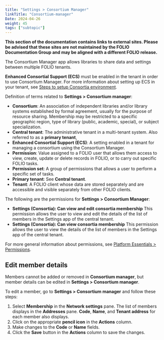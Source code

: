 ```yaml
---
title: "Settings > Consortium Manager"
linkTitle: "Consortium-manager"
Date: 2024-04-26
weight: 45
tags: ["subtopic"]
---
```



**This section of the documentation contains links to external sites. Please be advised that these sites are not maintained by the FOLIO Documentation Group and may be aligned with a different FOLIO release.**


The Consortium Manager app allows libraries to share data and settings between multiple FOLIO tenants. 


**Enhanced Consortial Support (ECS)** must be enabled in the tenant in order to use Consortium Manager. For more information about setting up ECS in your tenant, see [Steps to setup Consortia environment](https://wiki.folio.org/display/FOLIJET/Steps+to+setup+Consortia+env).


Definition of terms related to **Settings \> Consortium manager**:


* **Consortium**: An association of independent libraries and/or library systems established by formal agreement, usually for the purpose of resource sharing. Membership may be restricted to a specific geographic region, type of library (public, academic, special), or subject specialization.
* **Central tenant**: The administrative tenant in a multi-tenant system. Also referred to as a **primary tenant**, 
* **Enhanced Consortial Support (ECS)**: A setting enabled in a tenant for managing a consortium using the Consortium Manager.
* **Permission**: Value assigned to a FOLIO user that allows them access to view, create, update or delete records in FOLIO, or to carry out specific FOLIO tasks.
* **Permission set**: A group of permissions that allows a user to perform a specific set of tasks.
* **Primary tenant**: See **Central tenant**.
* **Tenant**: A FOLIO client whose data are stored separately and are accessible and visible separately from other FOLIO clients. 


The following are the permissions for **Settings \> Consortium Manager**:


* **Settings (Consortia): Can view and edit consortia membership** This permission allows the user to view and edit the details of the list of members in the Settings app of the central tenant.
* **Settings (Consortia): Can view consortia membership** This permission allows the user to view the details of the list of members in the Settings app of the central tenant.

For more general information about permissions, see [Platform Essentials > Permissions](../platform-essentials/permissions/).

## Edit member details


Members cannot be added or removed in **Consortium manager**, but member details can be edited in **Settings \> Consortium manager**.


To edit a member, go to **Settings \> Consortium manager** and follow these steps:


1. Select **Membership** in the **Network settings** pane. The list of members displays in the **Addresses** pane. **Code**, **Name**, and **Tenant address** for each member also displays. 
2. Click on the appropriate **pencil icon** in the **Actions** column. 
3. Make changes to the **Code** or **Name** fields. 
4. Click the **Save** button in the **Actions** column to save the changes.
